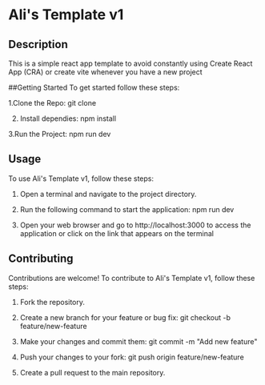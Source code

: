 # Ali's Template v1

## Description

This is a simple react app template to avoid constantly using Create React App (CRA) or create vite whenever you have a new project

##Getting Started
To get started follow these steps:

1.Clone the Repo:
git clone

2. Install dependies:
   npm install

3.Run the Project:
npm run dev

## Usage

To use Ali's Template v1, follow these steps:

1. Open a terminal and navigate to the project directory.

2. Run the following command to start the application: npm run dev

3. Open your web browser and go to http://localhost:3000 to access the application or click on the link that appears on the terminal

## Contributing

Contributions are welcome! To contribute to Ali's Template v1, follow these steps:

1. Fork the repository.

2. Create a new branch for your feature or bug fix:
   git checkout -b feature/new-feature

3. Make your changes and commit them:
   git commit -m "Add new feature"

4. Push your changes to your fork:
   git push origin feature/new-feature

5. Create a pull request to the main repository.
